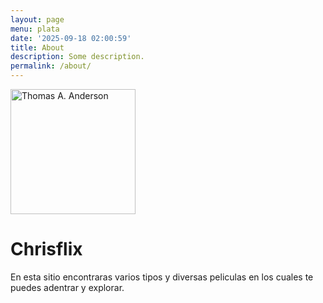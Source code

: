 ```yaml
---
layout: page
menu: plata
date: '2025-09-18 02:00:59'
title: About
description: Some description.
permalink: /about/
---
```


<img class="img-rounded" src="/assets/img/uploads/profile.png" alt="Thomas A. Anderson" width="200">

# Chrisflix

En esta sitio encontraras varios tipos y diversas peliculas en los cuales te puedes adentrar y explorar.
